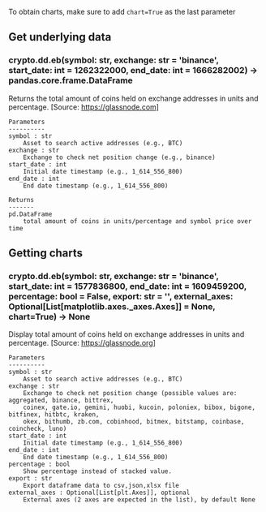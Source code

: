 To obtain charts, make sure to add `chart=True` as the last parameter

## Get underlying data 
### crypto.dd.eb(symbol: str, exchange: str = 'binance', start_date: int = 1262322000, end_date: int = 1666282002) -> pandas.core.frame.DataFrame

Returns the total amount of coins held on exchange addresses in units and percentage.
    [Source: https://glassnode.com]

    Parameters
    ----------
    symbol : str
        Asset to search active addresses (e.g., BTC)
    exchange : str
        Exchange to check net position change (e.g., binance)
    start_date : int
        Initial date timestamp (e.g., 1_614_556_800)
    end_date : int
        End date timestamp (e.g., 1_614_556_800)

    Returns
    -------
    pd.DataFrame
        total amount of coins in units/percentage and symbol price over time

## Getting charts 
### crypto.dd.eb(symbol: str, exchange: str = 'binance', start_date: int = 1577836800, end_date: int = 1609459200, percentage: bool = False, export: str = '', external_axes: Optional[List[matplotlib.axes._axes.Axes]] = None, chart=True) -> None

Display total amount of coins held on exchange addresses in units and percentage.
    [Source: https://glassnode.org]

    Parameters
    ----------
    symbol : str
        Asset to search active addresses (e.g., BTC)
    exchange : str
        Exchange to check net position change (possible values are: aggregated, binance, bittrex,
        coinex, gate.io, gemini, huobi, kucoin, poloniex, bibox, bigone, bitfinex, hitbtc, kraken,
        okex, bithumb, zb.com, cobinhood, bitmex, bitstamp, coinbase, coincheck, luno)
    start_date : int
        Initial date timestamp (e.g., 1_614_556_800)
    end_date : int
        End date timestamp (e.g., 1_614_556_800)
    percentage : bool
        Show percentage instead of stacked value.
    export : str
        Export dataframe data to csv,json,xlsx file
    external_axes : Optional[List[plt.Axes]], optional
        External axes (2 axes are expected in the list), by default None

